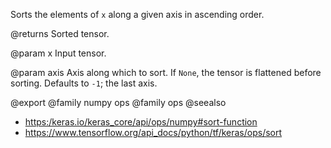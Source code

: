 Sorts the elements of `x` along a given axis in ascending order.

@returns
    Sorted tensor.

@param x
Input tensor.

@param axis
Axis along which to sort. If `None`, the tensor is flattened
before sorting. Defaults to `-1`; the last axis.

@export
@family numpy ops
@family ops
@seealso
+ <https:/keras.io/keras_core/api/ops/numpy#sort-function>
+ <https://www.tensorflow.org/api_docs/python/tf/keras/ops/sort>

